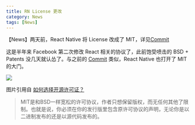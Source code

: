 ```yaml
---
title: RN License 更改
category: News
tags: [News]
---
```


【News】两天前，React Native 将 License 改成了 MIT，详见[Commit](https://github.com/facebook/react-native/commit/26684cf3adf4094eb6c405d345a75bf8c7c0bf88)

这是半年来 Facebook 第二次修改 React 相关的协议了，此前饱受喷击的 BSD + Patents 没几天就认怂了。与之前的 [Commit](https://github.com/facebook/react/commit/b765fb25ebc6e53bb8de2496d2828d9d01c2774b) 类似，React Native 也打开了 MIT 的大门。

<img src="/images/captures/20180218_select_license.png">

<!-- more -->

图片引用自 [如何选择开源许可证？](http://www.ruanyifeng.com/blog/2011/05/how_to_choose_free_software_licenses.html)

> MIT是和BSD一样宽松的许可协议，作者只想保留版权，而无任何其他了限制。也就是说，你必须在你的发行版里包含原许可协议的声明，无论你是以二进制发布的还是以源代码发布的。

